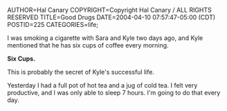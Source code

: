 AUTHOR=Hal Canary
COPYRIGHT=Copyright Hal Canary / ALL RIGHTS RESERVED
TITLE=Good Drugs
DATE=2004-04-10 07:57:47-05:00 (CDT)
POSTID=225
CATEGORIES=life;

I was smoking a cigarette with Sara and Kyle two days ago, and Kyle mentioned that he has six cups of coffee every morning.

**Six Cups.**

This is probably the secret of Kyle's successful life.

Yesterday I had a full pot of hot tea and a jug of cold tea. I felt very productive, and I was only able to sleep 7 hours. I'm going to do that every day.
